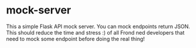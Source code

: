 # mock-server
This a simple Flask API  mock server. You can mock endpoints return JSON. This should reduce the time and stress :) of all Frond ned developers that need to mock some endpoint before doing the real thing!
